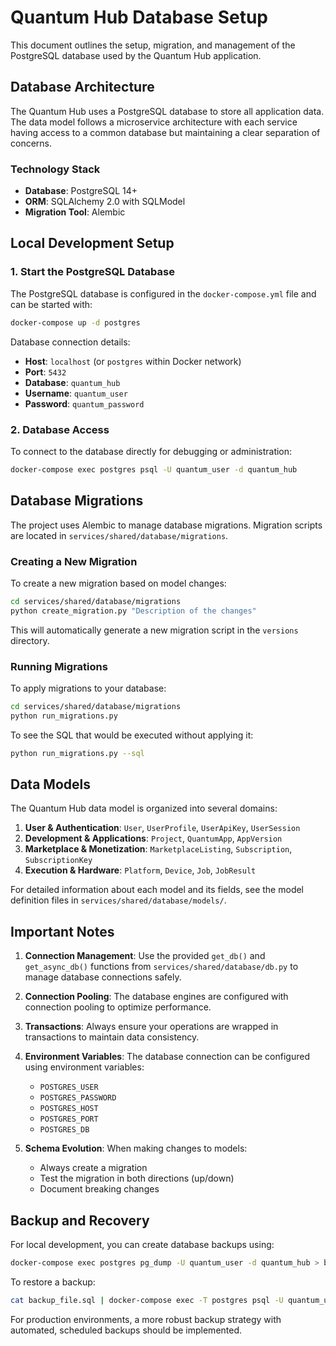 # Quantum Hub Database Setup

This document outlines the setup, migration, and management of the PostgreSQL database used by the Quantum Hub application.

## Database Architecture

The Quantum Hub uses a PostgreSQL database to store all application data. The data model follows a microservice architecture with each service having access to a common database but maintaining a clear separation of concerns.

### Technology Stack

- **Database**: PostgreSQL 14+
- **ORM**: SQLAlchemy 2.0 with SQLModel
- **Migration Tool**: Alembic

## Local Development Setup

### 1. Start the PostgreSQL Database

The PostgreSQL database is configured in the `docker-compose.yml` file and can be started with:

```bash
docker-compose up -d postgres
```

Database connection details:
- **Host**: `localhost` (or `postgres` within Docker network)
- **Port**: `5432`
- **Database**: `quantum_hub`
- **Username**: `quantum_user`
- **Password**: `quantum_password`

### 2. Database Access

To connect to the database directly for debugging or administration:

```bash
docker-compose exec postgres psql -U quantum_user -d quantum_hub
```

## Database Migrations

The project uses Alembic to manage database migrations. Migration scripts are located in `services/shared/database/migrations`.

### Creating a New Migration

To create a new migration based on model changes:

```bash
cd services/shared/database/migrations
python create_migration.py "Description of the changes"
```

This will automatically generate a new migration script in the `versions` directory.

### Running Migrations

To apply migrations to your database:

```bash
cd services/shared/database/migrations
python run_migrations.py
```

To see the SQL that would be executed without applying it:

```bash
python run_migrations.py --sql
```

## Data Models

The Quantum Hub data model is organized into several domains:

1. **User & Authentication**: `User`, `UserProfile`, `UserApiKey`, `UserSession`
2. **Development & Applications**: `Project`, `QuantumApp`, `AppVersion`
3. **Marketplace & Monetization**: `MarketplaceListing`, `Subscription`, `SubscriptionKey`
4. **Execution & Hardware**: `Platform`, `Device`, `Job`, `JobResult`

For detailed information about each model and its fields, see the model definition files in `services/shared/database/models/`.

## Important Notes

1. **Connection Management**: Use the provided `get_db()` and `get_async_db()` functions from `services/shared/database/db.py` to manage database connections safely.

2. **Connection Pooling**: The database engines are configured with connection pooling to optimize performance.

3. **Transactions**: Always ensure your operations are wrapped in transactions to maintain data consistency.

4. **Environment Variables**: The database connection can be configured using environment variables:
   - `POSTGRES_USER`
   - `POSTGRES_PASSWORD`
   - `POSTGRES_HOST`
   - `POSTGRES_PORT`
   - `POSTGRES_DB`

5. **Schema Evolution**: When making changes to models:
   - Always create a migration
   - Test the migration in both directions (up/down)
   - Document breaking changes

## Backup and Recovery

For local development, you can create database backups using:

```bash
docker-compose exec postgres pg_dump -U quantum_user -d quantum_hub > backup_$(date +%Y%m%d_%H%M%S).sql
```

To restore a backup:

```bash
cat backup_file.sql | docker-compose exec -T postgres psql -U quantum_user -d quantum_hub
```

For production environments, a more robust backup strategy with automated, scheduled backups should be implemented.

